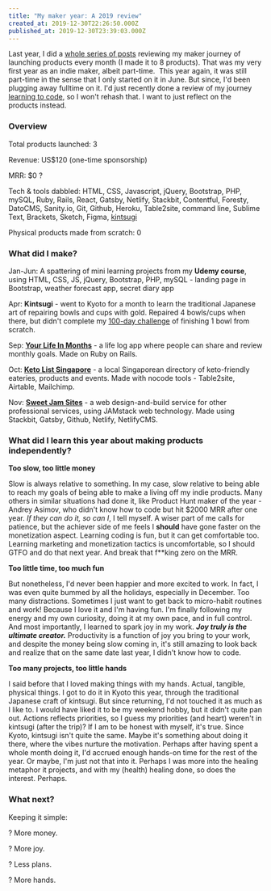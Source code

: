 ```yaml
---
title: "My maker year: A 2019 review"
created_at: 2019-12-30T22:26:50.000Z
published_at: 2019-12-30T23:39:03.000Z
---
```

Last year, I did a [whole series of posts](https://200wordsaday.com/words/my-maker-year-what-s-next-12465c20eed8e8d7d) reviewing my maker journey of launching products every month (I made it to 8 products). That was my very first year as an indie maker, albeit part-time.  This year again, it was still part-time in the sense that I only started on it in June. But since, I'd been plugging away fulltime on it. I'd just recently done a review of my journey [learning to code](https://200wordsaday.com/words/things-i-couldn-t-foresee-myself-doing-before-but-do-now-coding-or-how-to-learn-coding-328345df628a3cad62), so I won't rehash that. I want to just reflect on the products instead.

  

### **Overview**

Total products launched: 3

Revenue: US$120 (one-time sponsorship)

MRR: $0 ?

Tech & tools dabbled: HTML, CSS, Javascript, jQuery, Bootstrap, PHP, mySQL, Ruby, Rails, React, Gatsby, Netlify, Stackbit, Contentful, Foresty, DatoCMS, Sanity.io, Git, Github, Heroku, Table2site, command line, Sublime Text, Brackets, Sketch, Figma, [kintsugi](https://200wordsaday.com/words/imperfections-repaired-with-gold-kintsugi-58765c4db8cfb075d) 

Physical products made from scratch: 0

  

### **What did I make?**

Jan-Jun: A spattering of mini learning projects from my **Udemy course**, using HTML, CSS, JS, jQuery, Bootstrap, PHP, mySQL - landing page in Bootstrap, weather forecast app, secret diary app

Apr: **Kintsugi** - went to Kyoto for a month to learn the traditional Japanese art of repairing bowls and cups with gold. Repaired 4 bowls/cups when there, but didn't complete my [100-day challenge](https://200wordsaday.com/words/re-100-day-challenge-approach-goals-275315d84d72a2d821) of finishing 1 bowl from scratch.

Sep: [**Your Life In Months**](https://yourlifeinmonths.com) - a life log app where people can share and review monthly goals. Made on Ruby on Rails.

Oct: [**Keto List Singapore**](https://ketolistsingapore.com) - a local Singaporean directory of keto-friendly eateries, products and events. Made with nocode tools - Table2site, Airtable, Mailchimp.

Nov: [**Sweet Jam Sites**](https://sweetjamsites.com) - a web design-and-build service for other professional services, using JAMstack web technology. Made using Stackbit, Gatsby, Github, Netlify, NetlifyCMS.

  

### **What did I learn this year about making products independently?**

**Too slow, too little money**

Slow is always relative to something. In my case, slow relative to being able to reach my goals of being able to make a living off my indie products. Many others in similar situations had done it, like Product Hunt maker of the year - Andrey Asimov, who didn't know how to code but hit $2000 MRR after one year. _If they can do it, so can I_, I tell myself. A wiser part of me calls for patience, but the achiever side of me feels I **should** have gone faster on the monetization aspect. Learning coding is fun, but it can get comfortable too. Learning marketing and monetization tactics is uncomfortable, so I should GTFO and do that next year. And break that f\*\*king zero on the MRR. 

  

**Too little time, too much fun**

But nonetheless, I'd never been happier and more excited to work. In fact, I was even quite bummed by all the holidays, especially in December. Too many distractions. Sometimes I just want to get back to micro-habit routines and work! Because I love it and I'm having fun. I'm finally following my energy and my own curiosity, doing it at my own pace, and in full control. And most importantly, I learned to spark joy in my work. _**Joy truly is the ultimate creator.**_ Productivity is a function of joy you bring to your work, and despite the money being slow coming in, it's still amazing to look back and realize that on the same date last year, I didn't know how to code. 

  

**Too many projects, too little hands**

I said before that I loved making things with my hands. Actual, tangible, physical things. I got to do it in Kyoto this year, through the traditional Japanese craft of kintsugi. But since returning, I'd not touched it as much as I like to. I would have liked it to be my weekend hobby, but it didn't quite pan out. Actions reflects priorities, so I guess my priorities (and heart) weren't in kintsugi (after the trip)? If I am to be honest with myself, it's true. Since Kyoto, kintsugi isn't quite the same. Maybe it's something about doing it there, where the vibes nurture the motivation. Perhaps after having spent a whole month doing it, I'd accrued enough hands-on time for the rest of the year. Or maybe, I'm just not that into it. Perhaps I was more into the healing metaphor it projects, and with my (health) healing done, so does the interest. Perhaps.

  

### **What next?**

Keeping it simple:

  

? More money.

? More joy.

? Less plans.

? More hands.
